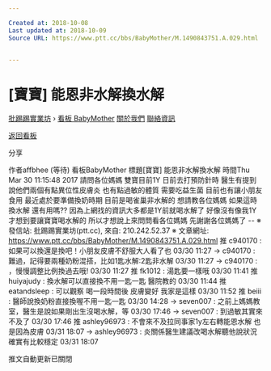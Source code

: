 ```yaml
---

Created at: 2018-10-08
Last updated at: 2018-10-09
Source URL: https://www.ptt.cc/bbs/BabyMother/M.1490843751.A.029.html


---
```


# [寶寶] 能恩非水解換水解


[批踢踢實業坊](https://www.ptt.cc/bbs/) › [看板 BabyMother](https://www.ptt.cc/bbs/BabyMother/index.html) [關於我們](https://www.ptt.cc/about.html) [聯絡資訊](https://www.ptt.cc/contact.html)

[返回看板](https://www.ptt.cc/bbs/BabyMother/index.html)

分享

作者affbhee (等待)
看板BabyMother
標題\[寶寶\] 能恩非水解換水解
時間Thu Mar 30 11:15:48 2017
請問各位媽媽 雙寶目前1Y 日前去打預防針時 醫生有提到說他們兩個有點異位性皮膚炎 也有點過敏的體質 需要吃益生菌 目前也有讓小朋友食用 最近處於要準備換奶時期 目前是喝雀巢非水解的 想請教各位媽媽 如果這時換水解 還有用嗎?? 因為上網找的資訊大多都是1Y前就喝水解了 好像沒有像我1Y才想到要讓寶寶喝水解的 所以才想說上來問問看各位媽媽 先謝謝各位媽媽了 -- ※ 發信站: 批踢踢實業坊(ptt.cc), 來自: 210.242.52.37 ※ 文章網址: <https://www.ptt.cc/bbs/BabyMother/M.1490843751.A.029.html>
推 c940170 : 如果可以換還是換吧！小朋友皮膚不舒服大人看了也 03/30 11:27
→ c940170 : 難過，記得要兩種奶粉混搭，比如1匙水解:2匙非水解 03/30 11:27
→ c940170 : ，慢慢調整比例換過去哦! 03/30 11:27
推 fk1012 : 湯匙要一樣哦 03/30 11:41
推 huiyajudy : 換水解可以直接換不用一匙一匙 醫院教的 03/30 11:44
推 eatandsleep : 可以觀察 喝一段時間後 皮膚變好 我家是這樣 03/30 11:52
推 beiii : 醫師說換奶粉直接換喔不用一匙一匙 03/30 14:28
→ seven007 : 之前上媽媽教室，醫生是說如果剛出生沒喝水解，等 03/30 17:46
→ seven007 : 到過敏其實來不及了 03/30 17:46
推 ashley96973 : 不會來不及拉同事家1y左右轉能恩水解 也是因為皮膚 03/31 18:07
→ ashley96973 : 炎關係醫生建議改喝水解聽他說狀況確實有比較穩定 03/31 18:07

推文自動更新已關閉

